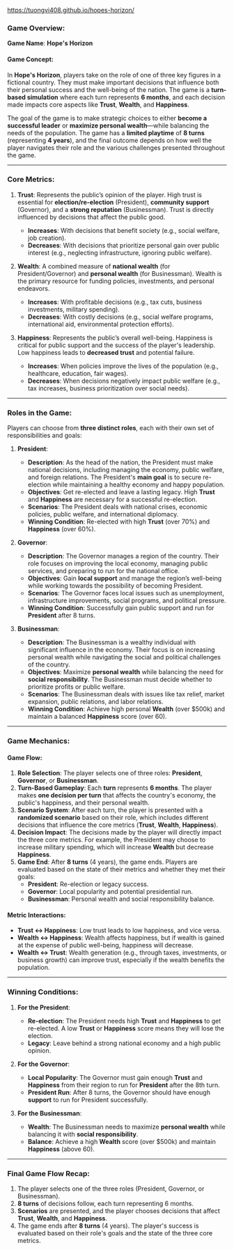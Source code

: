 https://tuongvi408.github.io/hopes-horizon/

### **Game Overview:**

**Game Name**: **Hope's Horizon**

#### **Game Concept:**
In **Hope's Horizon**, players take on the role of one of three key figures in a fictional country. They must make important decisions that influence both their personal success and the well-being of the nation. The game is a **turn-based simulation** where each turn represents **6 months**, and each decision made impacts core aspects like **Trust**, **Wealth**, and **Happiness**.

The goal of the game is to make strategic choices to either **become a successful leader** or **maximize personal wealth**—while balancing the needs of the population. The game has a **limited playtime** of **8 turns** (representing **4 years**), and the final outcome depends on how well the player navigates their role and the various challenges presented throughout the game.

---

### **Core Metrics**:
1. **Trust**: Represents the public’s opinion of the player. High trust is essential for **election/re-election** (President), **community support** (Governor), and a **strong reputation** (Businessman). Trust is directly influenced by decisions that affect the public good.
   - **Increases**: With decisions that benefit society (e.g., social welfare, job creation).
   - **Decreases**: With decisions that prioritize personal gain over public interest (e.g., neglecting infrastructure, ignoring public welfare).

2. **Wealth**: A combined measure of **national wealth** (for President/Governor) and **personal wealth** (for Businessman). Wealth is the primary resource for funding policies, investments, and personal endeavors.
   - **Increases**: With profitable decisions (e.g., tax cuts, business investments, military spending).
   - **Decreases**: With costly decisions (e.g., social welfare programs, international aid, environmental protection efforts).

3. **Happiness**: Represents the public’s overall well-being. Happiness is critical for public support and the success of the player's leadership. Low happiness leads to **decreased trust** and potential failure.
   - **Increases**: When policies improve the lives of the population (e.g., healthcare, education, fair wages).
   - **Decreases**: When decisions negatively impact public welfare (e.g., tax increases, business prioritization over social needs).

---

### **Roles in the Game**:
Players can choose from **three distinct roles**, each with their own set of responsibilities and goals:

1. **President**:
   - **Description**: As the head of the nation, the President must make national decisions, including managing the economy, public welfare, and foreign relations. The President's **main goal** is to secure re-election while maintaining a healthy economy and happy population.
   - **Objectives**: Get re-elected and leave a lasting legacy. High **Trust** and **Happiness** are necessary for a successful re-election.
   - **Scenarios**: The President deals with national crises, economic policies, public welfare, and international diplomacy.
   - **Winning Condition**: Re-elected with high **Trust** (over 70%) and **Happiness** (over 60%).

2. **Governor**:
   - **Description**: The Governor manages a region of the country. Their role focuses on improving the local economy, managing public services, and preparing to run for the national office.
   - **Objectives**: Gain **local support** and manage the region’s well-being while working towards the possibility of becoming President.
   - **Scenarios**: The Governor faces local issues such as unemployment, infrastructure improvements, social programs, and political pressure.
   - **Winning Condition**: Successfully gain public support and run for **President** after 8 turns.

3. **Businessman**:
   - **Description**: The Businessman is a wealthy individual with significant influence in the economy. Their focus is on increasing personal wealth while navigating the social and political challenges of the country.
   - **Objectives**: Maximize **personal wealth** while balancing the need for **social responsibility**. The Businessman must decide whether to prioritize profits or public welfare.
   - **Scenarios**: The Businessman deals with issues like tax relief, market expansion, public relations, and labor relations.
   - **Winning Condition**: Achieve high personal **Wealth** (over $500k) and maintain a balanced **Happiness** score (over 60).

---

### **Game Mechanics**:

#### **Game Flow**:
1. **Role Selection**: The player selects one of three roles: **President**, **Governor**, or **Businessman**.
2. **Turn-Based Gameplay**: Each **turn** represents **6 months**. The player makes **one decision per turn** that affects the country's economy, the public's happiness, and their personal wealth.
3. **Scenario System**: After each turn, the player is presented with a **randomized scenario** based on their role, which includes different decisions that influence the core metrics (**Trust**, **Wealth**, **Happiness**).
4. **Decision Impact**: The decisions made by the player will directly impact the three core metrics. For example, the President may choose to increase military spending, which will increase **Wealth** but decrease **Happiness**.
5. **Game End**: After **8 turns** (4 years), the game ends. Players are evaluated based on the state of their metrics and whether they met their goals:
   - **President**: Re-election or legacy success.
   - **Governor**: Local popularity and potential presidential run.
   - **Businessman**: Personal wealth and social responsibility balance.

#### **Metric Interactions**:
- **Trust ↔ Happiness**: Low trust leads to low happiness, and vice versa.
- **Wealth ↔ Happiness**: Wealth affects happiness, but if wealth is gained at the expense of public well-being, happiness will decrease.
- **Wealth ↔ Trust**: Wealth generation (e.g., through taxes, investments, or business growth) can improve trust, especially if the wealth benefits the population.
  
---

### **Winning Conditions**:

1. **For the President**:
   - **Re-election**: The President needs high **Trust** and **Happiness** to get re-elected. A low **Trust** or **Happiness** score means they will lose the election.
   - **Legacy**: Leave behind a strong national economy and a high public opinion.

2. **For the Governor**:
   - **Local Popularity**: The Governor must gain enough **Trust** and **Happiness** from their region to run for **President** after the 8th turn.
   - **President Run**: After 8 turns, the Governor should have enough **support** to run for President successfully.

3. **For the Businessman**:
   - **Wealth**: The Businessman needs to maximize **personal wealth** while balancing it with **social responsibility**.
   - **Balance**: Achieve a high **Wealth** score (over $500k) and maintain **Happiness** (above 60).

---

### **Final Game Flow Recap**:

1. The player selects one of the three roles (President, Governor, or Businessman).
2. **8 turns** of decisions follow, each turn representing 6 months.
3. **Scenarios** are presented, and the player chooses decisions that affect **Trust**, **Wealth**, and **Happiness**.
4. The game ends after **8 turns** (4 years). The player's success is evaluated based on their role's goals and the state of the three core metrics.

